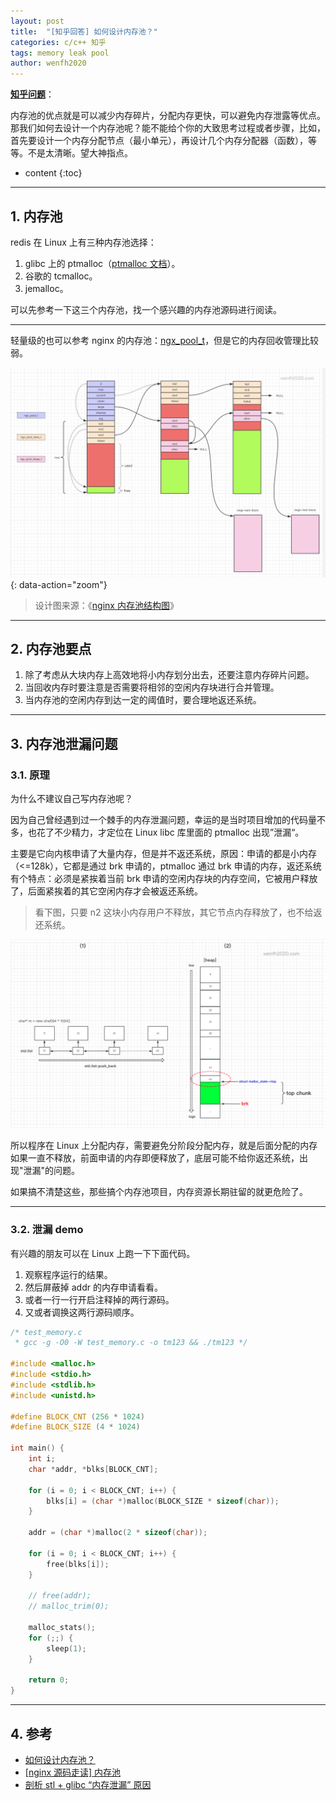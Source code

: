 ```yaml
---
layout: post
title:  "[知乎回答] 如何设计内存池？"
categories: c/c++ 知乎 
tags: memory leak pool
author: wenfh2020
---
```


[**知乎问题**](https://www.zhihu.com/question/25527491/answer/2262793593)：

内存池的优点就是可以减少内存碎片，分配内存更快，可以避免内存泄露等优点。那我们如何去设计一个内存池呢？能不能给个你的大致思考过程或者步骤，比如，首先要设计一个内存分配节点（最小单元），再设计几个内存分配器（函数），等等。不是太清晰。望大神指点。




* content
{:toc}

---

## 1. 内存池

redis 在 Linux 上有三种内存池选择：

1. glibc 上的 ptmalloc（[ptmalloc 文档](https://paper.seebug.org/papers/Archive/refs/heap/glibc%E5%86%85%E5%AD%98%E7%AE%A1%E7%90%86ptmalloc%E6%BA%90%E4%BB%A3%E7%A0%81%E5%88%86%E6%9E%90.pdf)）。
2. 谷歌的 tcmalloc。
3. jemalloc。

可以先参考一下这三个内存池，找一个感兴趣的内存池源码进行阅读。

---

轻量级的也可以参考 nginx 的内存池：[ngx_pool_t](https://github.com/nginx/nginx/blob/master/src/core/ngx_palloc.h)，但是它的内存回收管理比较弱。

![nginx 内存池](/images/2020-04-25-17-15-19.png){: data-action="zoom"}

> 设计图来源：《[nginx 内存池结构图](https://www.processon.com/view/5e24d976e4b049828093bebe)》

---

## 2. 内存池要点

1. 除了考虑从大块内存上高效地将小内存划分出去，还要注意内存碎片问题。
2. 当回收内存时要注意是否需要将相邻的空闲内存块进行合并管理。
3. 当内存池的空闲内存到达一定的阈值时，要合理地返还系统。

---

## 3. 内存池泄漏问题

### 3.1. 原理

为什么不建议自己写内存池呢？

因为自己曾经遇到过一个棘手的内存泄漏问题，幸运的是当时项目增加的代码量不多，也花了不少精力，才定位在 Linux libc 库里面的 ptmalloc 出现”泄漏“。

主要是它向内核申请了大量内存，但是并不返还系统，原因：申请的都是小内存（<=128k），它都是通过 brk 申请的，ptmalloc 通过 brk 申请的内存，返还系统有个特点：必须是紧挨着当前 brk 申请的空闲内存块的内存空间，它被用户释放了，后面紧挨着的其它空闲内存才会被返还系统。

> 看下图，只要 n2 这块小内存用户不释放，其它节点内存释放了，也不给返还系统。

<div align=center><img src="/images/2021-04-27-09-13-26.png" data-action="zoom"/></div>

所以程序在 Linux 上分配内存，需要避免分阶段分配内存，就是后面分配的内存如果一直不释放，前面申请的内存即便释放了，底层可能不给你返还系统，出现"泄漏"的问题。

如果搞不清楚这些，那些搞个内存池项目，内存资源长期驻留的就更危险了。

---

### 3.2. 泄漏 demo

有兴趣的朋友可以在 Linux 上跑一下下面代码。

1. 观察程序运行的结果。
2. 然后屏蔽掉 addr 的内存申请看看。
3. 或者一行一行开启注释掉的两行源码。
4. 又或者调换这两行源码顺序。

```c
/* test_memory.c
 * gcc -g -O0 -W test_memory.c -o tm123 && ./tm123 */

#include <malloc.h>
#include <stdio.h>
#include <stdlib.h>
#include <unistd.h>

#define BLOCK_CNT (256 * 1024)
#define BLOCK_SIZE (4 * 1024)

int main() {
    int i;
    char *addr, *blks[BLOCK_CNT];

    for (i = 0; i < BLOCK_CNT; i++) {
        blks[i] = (char *)malloc(BLOCK_SIZE * sizeof(char));
    }

    addr = (char *)malloc(2 * sizeof(char));

    for (i = 0; i < BLOCK_CNT; i++) {
        free(blks[i]);
    }

    // free(addr);
    // malloc_trim(0);

    malloc_stats();
    for (;;) {
        sleep(1);
    }

    return 0;
}
```

---

## 4. 参考

* [如何设计内存池？](https://www.zhihu.com/question/25527491/answer/2262793593)
* [[nginx 源码走读] 内存池](https://wenfh2020.com/2020/01/21/nginx-pool/)
* [剖析 stl + glibc “内存泄漏” 原因](https://wenfh2020.com/2021/04/08/glibc-memory-leak/)

